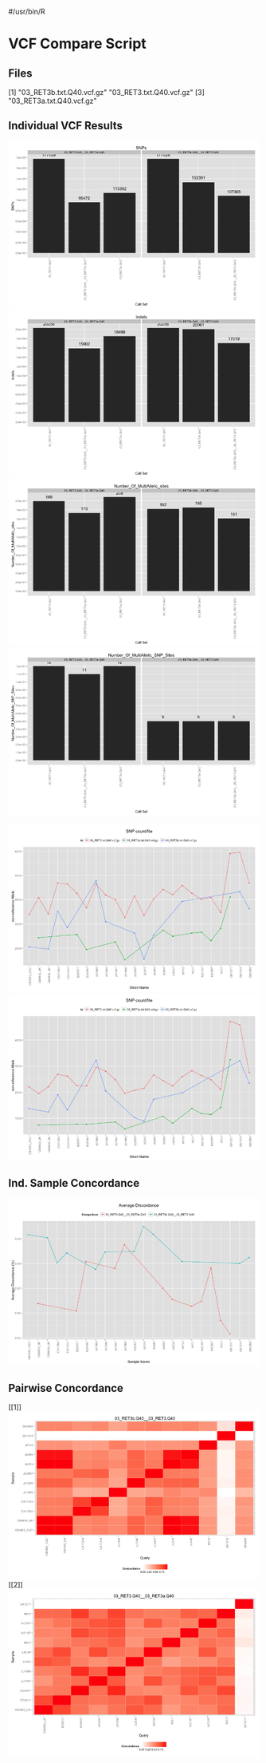 #/usr/bin/R

VCF Compare Script
==================




## Files

[1] "03_RET3b.txt.Q40.vcf.gz" "03_RET3.txt.Q40.vcf.gz" 
[3] "03_RET3a.txt.Q40.vcf.gz"














## Individual VCF Results
![plot of chunk unnamed-chunk-3](../../data/reports/03_RET3b_Q40_03_RET3_Q40_03_RET3a_Q40/unnamed-chunk-31.png) ![plot of chunk unnamed-chunk-3](../../data/reports/03_RET3b_Q40_03_RET3_Q40_03_RET3a_Q40/unnamed-chunk-32.png) ![plot of chunk unnamed-chunk-3](../../data/reports/03_RET3b_Q40_03_RET3_Q40_03_RET3a_Q40/unnamed-chunk-33.png) ![plot of chunk unnamed-chunk-3](../../data/reports/03_RET3b_Q40_03_RET3_Q40_03_RET3a_Q40/unnamed-chunk-34.png) 


![plot of chunk PSC](../../data/reports/03_RET3b_Q40_03_RET3_Q40_03_RET3a_Q40/PSC1.png) ![plot of chunk PSC](../../data/reports/03_RET3b_Q40_03_RET3_Q40_03_RET3a_Q40/PSC2.png) 


## Ind. Sample Concordance #

![plot of chunk ind_conc](../../data/reports/03_RET3b_Q40_03_RET3_Q40_03_RET3a_Q40/ind_conc.png) 


## Pairwise Concordance

[[1]]
![plot of chunk pairwise_con](../../data/reports/03_RET3b_Q40_03_RET3_Q40_03_RET3a_Q40/pairwise_con1.png) 
[[2]]
![plot of chunk pairwise_con](../../data/reports/03_RET3b_Q40_03_RET3_Q40_03_RET3a_Q40/pairwise_con2.png) 

